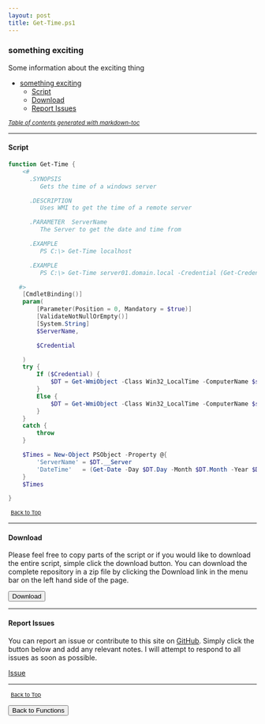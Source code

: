```yaml
---
layout: post
title: Get-Time.ps1
---
```


### something exciting

Some information about the exciting thing

- [something exciting](#something-exciting)
  - [Script](#script)
  - [Download](#download)
  - [Report Issues](#report-issues)

<small><i><a href='http://ecotrust-canada.github.io/markdown-toc/'>Table of contents generated with markdown-toc</a></i></small>

---

#### Script

```powershell
function Get-Time {
    <#
      .SYNOPSIS
         Gets the time of a windows server

      .DESCRIPTION
         Uses WMI to get the time of a remote server

      .PARAMETER  ServerName
         The Server to get the date and time from

      .EXAMPLE
         PS C:\> Get-Time localhost

      .EXAMPLE
         PS C:\> Get-Time server01.domain.local -Credential (Get-Credential)

   #>
    [CmdletBinding()]
    param(
        [Parameter(Position = 0, Mandatory = $true)]
        [ValidateNotNullOrEmpty()]
        [System.String]
        $ServerName,

        $Credential

    )
    try {
        If ($Credential) {
            $DT = Get-WmiObject -Class Win32_LocalTime -ComputerName $servername -Credential $Credential
        }
        Else {
            $DT = Get-WmiObject -Class Win32_LocalTime -ComputerName $servername
        }
    }
    catch {
        throw
    }

    $Times = New-Object PSObject -Property @{
        'ServerName' = $DT.__Server
        'DateTime'   = (Get-Date -Day $DT.Day -Month $DT.Month -Year $DT.Year -Minute $DT.Minute -Hour $DT.Hour -Second $DT.Second)
    }
    $Times

}
```

<span style="font-size:11px;"><a href="#"><i class="fas fa-caret-up" aria-hidden="true" style="color: white; margin-right:5px;"></i>Back to Top</a></span>

---

#### Download

Please feel free to copy parts of the script or if you would like to download the entire script, simple click the download button. You can download the complete repository in a zip file by clicking the Download link in the menu bar on the left hand side of the page.

<button class="btn" type="submit" onclick="window.open('/PowerShell/functions/time/Get-Time.ps1')">
    <i class="fa fa-cloud-download-alt">
    </i>
        Download
</button>

---

#### Report Issues

You can report an issue or contribute to this site on <a href="https://github.com/BanterBoy/scripts-blog/issues">GitHub</a>. Simply click the button below and add any relevant notes. I will attempt to respond to all issues as soon as possible.

<!-- Place this tag where you want the button to render. -->

<a class="github-button" href="https://github.com/BanterBoy/scripts-blog/issues/new?title=Get-Time.ps1&body=There is a problem with this function. Please find details below." data-show-count="true" aria-label="Issue BanterBoy/scripts-blog on GitHub">Issue</a>

---

<span style="font-size:11px;"><a href="#"><i class="fas fa-caret-up" aria-hidden="true" style="color: white; margin-right:5px;"></i>Back to Top</a></span>

<a href="/menu/_pages/functions.html">
    <button class="btn">
        <i class='fas fa-reply'>
        </i>
            Back to Functions
    </button>
</a>

[1]: http://ecotrust-canada.github.io/markdown-toc
[2]: https://github.com/googlearchive/code-prettify

```

```
